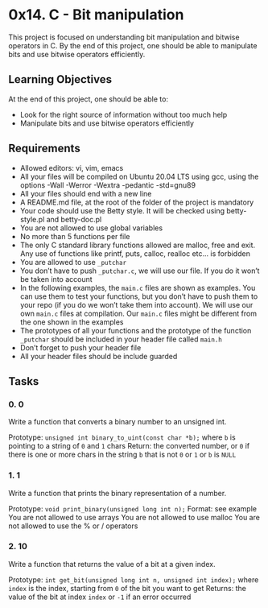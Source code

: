 # 0x14. C - Bit manipulation

This project is focused on understanding bit manipulation and bitwise operators in C. By the end of this project, one should be able to manipulate bits and use bitwise operators efficiently.

## Learning Objectives

At the end of this project, one should be able to:

- Look for the right source of information without too much help
- Manipulate bits and use bitwise operators efficiently

## Requirements

- Allowed editors: vi, vim, emacs
- All your files will be compiled on Ubuntu 20.04 LTS using gcc, using the options -Wall -Werror -Wextra -pedantic -std=gnu89
- All your files should end with a new line
- A README.md file, at the root of the folder of the project is mandatory
- Your code should use the Betty style. It will be checked using betty-style.pl and betty-doc.pl
- You are not allowed to use global variables
- No more than 5 functions per file
- The only C standard library functions allowed are malloc, free and exit. Any use of functions like printf, puts, calloc, realloc etc… is forbidden
- You are allowed to use `_putchar`
- You don’t have to push `_putchar.c`, we will use our file. If you do it won’t be taken into account
- In the following examples, the `main.c` files are shown as examples. You can use them to test your functions, but you don’t have to push them to your repo (if you do we won’t take them into account). We will use our own `main.c` files at compilation. Our `main.c` files might be different from the one shown in the examples
- The prototypes of all your functions and the prototype of the function `_putchar` should be included in your header file called `main.h`
- Don’t forget to push your header file
- All your header files should be include guarded

## Tasks

### 0. 0

Write a function that converts a binary number to an unsigned int.

Prototype: `unsigned int binary_to_uint(const char *b);`
where `b` is pointing to a string of `0` and `1` chars
Return: the converted number, or `0` if there is one or more chars in the string `b` that is not `0` or `1` or `b` is `NULL`

### 1. 1

Write a function that prints the binary representation of a number.

Prototype: `void print_binary(unsigned long int n);`
Format: see example
You are not allowed to use arrays
You are not allowed to use malloc
You are not allowed to use the % or / operators

### 2. 10

Write a function that returns the value of a bit at a given index.

Prototype: `int get_bit(unsigned long int n, unsigned int index);`
where `index` is the index, starting from `0` of the bit you want to get
Returns: the value of the bit at index `index` or `-1` if an error occurred 

